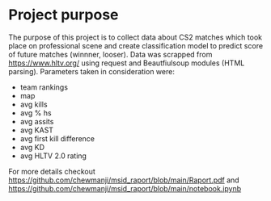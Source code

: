 # Project purpose
The purpose of this project is to collect data about CS2 matches which took place on professional scene
and create classification model to predict score of future matches (winnner, looser).
Data was scrapped from <https://www.hltv.org/> using request and Beautfiulsoup modules (HTML parsing).
Parameters taken in consideration were:
<ul>
  <li>team rankings</li>
  <li>map</li>
  <li>avg kills</li>
  <li>avg % hs</li>
  <li>avg assits</li>
  <li>avg KAST</li>
  <li>avg first kill difference</li>
  <li>avg KD</li>
  <li>avg HLTV 2.0 rating</li>
</ul>

For more details checkout <https://github.com/chewmanji/msid_raport/blob/main/Raport.pdf> and <https://github.com/chewmanji/msid_raport/blob/main/notebook.ipynb>
